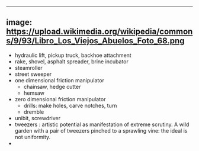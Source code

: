 
---
image: https://upload.wikimedia.org/wikipedia/commons/9/93/Libro_Los_Viejos_Abuelos_Foto_68.png
---

- hydraulic lift, pickup truck, backhoe attachment
- rake, shovel, asphalt spreader, brine incubator
- steamroller
- street sweeper
- one dimensional friction manipulator
	- chainsaw, hedge cutter
	- hemsaw
- zero dimensional friction manipulator
	- drills: make holes, carve notches, turn
	- dremble
- unibit, screwdriver
- tweezers : artistic potential as manifestation of extreme scrutiny. A wild garden with a pair of tweezers pinched to a sprawling vine: the ideal is not uniformity.
- 